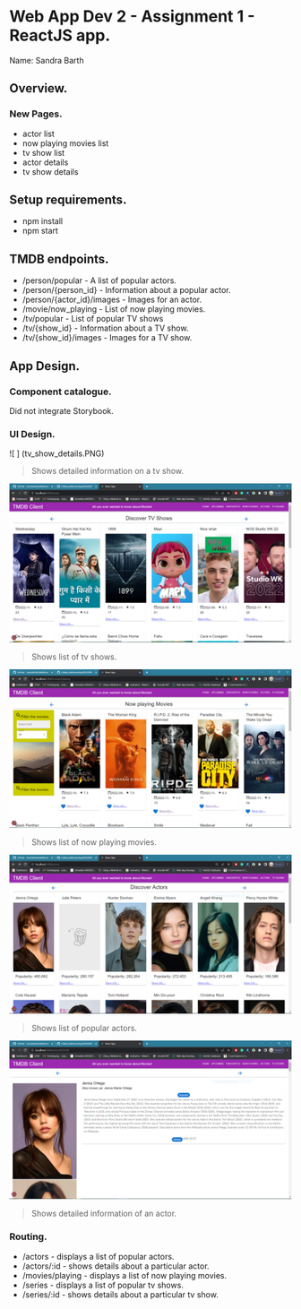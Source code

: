# Web App Dev 2 - Assignment 1 - ReactJS app.

Name: Sandra Barth

## Overview.

### New Pages.
- actor list
- now playing movies list
- tv show list
- actor details
- tv show details 

## Setup requirements.

- npm install
- npm start

## TMDB endpoints.

+ /person/popular - A list of popular actors.
+ /person/{person_id} - Information about a popular actor.
+ /person/{actor_id}/images - Images for an actor.
+ /movie/now_playing - List of now playing movies.
+ /tv/popular - List of popular TV shows
+ /tv/{show_id} - Information about a TV show.
+ /tv/{show_id}/images - Images for a TV show.

## App Design.

### Component catalogue.
Did not integrate Storybook.

### UI Design.


![ ] (tv_show_details.PNG)

>Shows detailed information on a tv show. 

![ ](images/tv_shows.png)

>Shows list of tv shows. 

![ ](images/now_playing.png)

>Shows list of now playing movies.
 
![ ](images/actors.png)

>Shows list of popular actors.

![ ](images/actor_bio.png)

>Shows detailed information of an actor. 

### Routing.

+ /actors - displays a list of popular actors.
+ /actors/:id - shows details about a particular actor.
+ /movies/playing - displays a list of now playing movies.
+ /series -  displays a list of popular tv shows.
+ /series/:id -  shows details about a particular tv show.

